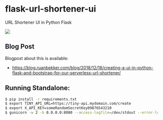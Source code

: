 # flask-url-shortener-ui
URL Shortener UI in Python Flask

![](https://user-images.githubusercontent.com/567298/50162763-c5c16e80-02e7-11e9-8744-a4c3c3c51f8e.png)

## Blog Post

Blogpost about this is available: 

- https://blog.ruanbekker.com/blog/2018/12/18/creating-a-ui-in-python-flask-and-bootstrap-for-our-serverless-url-shortener/

## Running Standalone:

```bash
$ pip install -r requirements.txt
$ export TINY_API_URL=https://tiny-api.mydomain.com/create
$ export X_API_KEY=someRandomSecretKey09876543210
$ gunicorn -w 2 -b 0.0.0.0:8080 --access-logfile=/dev/stdout --error-log=/dev/stderr app:app
```
